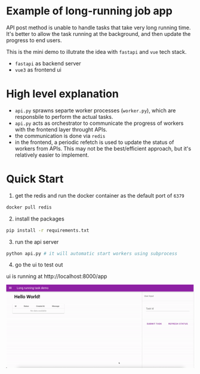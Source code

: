 # Example of long-running job app 

API post method is unable to handle tasks that take very long running time. It's better to allow the task running at the background, and then update the progress to end users. 

This is the mini demo to illutrate the idea with `fastapi` and `vue` tech stack.

- `fastapi` as backend server
- `vue3` as frontend ui

# High level explanation

- `api.py` sprawns separte worker processes (`worker.py`), which are responsbile to perform the actual tasks.
- `api.py` acts as orchestrator to communicate the progress of workers with the frontend layer throught APIs.
- the communication is done via `redis`
- in the frontend, a periodic refetch is used to update the status of workers from APIs. This may not be the best/efficient approach, but it's relatively easier to implement.

# Quick Start

1. get the redis and run the docker container as the default port of `6379`

```bash
docker pull redis
```

2. install the packages

```bash
pip install -r requirements.txt
```

3. run the api server

```bash
python api.py # it will automatic start workers using subprocess
```

4. go the ui to test out

ui is running at http://localhost:8000/app

![screenshot-of-long-running-job-app](./screenshot/long-running-job-app.gif)